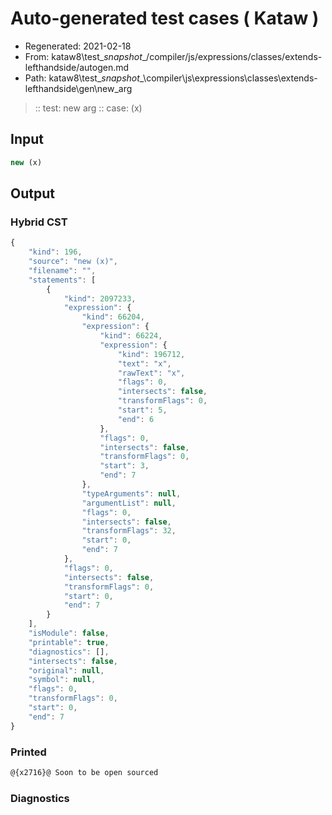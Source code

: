 # Auto-generated test cases ( Kataw )
- Regenerated: 2021-02-18
- From: kataw8\test\__snapshot__/compiler/js/expressions/classes/extends-lefthandside/autogen.md
- Path: kataw8\test\__snapshot__\compiler\js\expressions\classes\extends-lefthandside\gen\new_arg
> :: test: new arg
> :: case: (x)
## Input

`````js
new (x)
`````

## Output

### Hybrid CST


```javascript
{
    "kind": 196,
    "source": "new (x)",
    "filename": "",
    "statements": [
        {
            "kind": 2097233,
            "expression": {
                "kind": 66204,
                "expression": {
                    "kind": 66224,
                    "expression": {
                        "kind": 196712,
                        "text": "x",
                        "rawText": "x",
                        "flags": 0,
                        "intersects": false,
                        "transformFlags": 0,
                        "start": 5,
                        "end": 6
                    },
                    "flags": 0,
                    "intersects": false,
                    "transformFlags": 0,
                    "start": 3,
                    "end": 7
                },
                "typeArguments": null,
                "argumentList": null,
                "flags": 0,
                "intersects": false,
                "transformFlags": 32,
                "start": 0,
                "end": 7
            },
            "flags": 0,
            "intersects": false,
            "transformFlags": 0,
            "start": 0,
            "end": 7
        }
    ],
    "isModule": false,
    "printable": true,
    "diagnostics": [],
    "intersects": false,
    "original": null,
    "symbol": null,
    "flags": 0,
    "transformFlags": 0,
    "start": 0,
    "end": 7
}
```

  
### Printed


```javascript
@{x2716}@ Soon to be open sourced
```

  
### Diagnostics


```javascript

```

